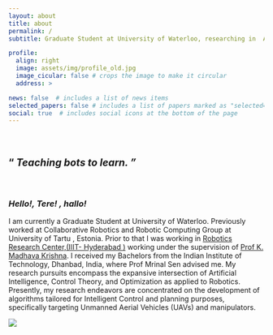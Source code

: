 ```yaml
---
layout: about
title: about
permalink: /
subtitle: Graduate Student at University of Waterloo, researching in  Autonmous Vechicles  . Previously Research Engineer  <a href="https://ims.ut.ee/"> at Itelligent Material and Systems Lab </a>University of Tartu,Estonia 

profile:
  align: right
  image: assets/img/profile_old.jpg
  image_cicular: false # crops the image to make it circular
  address: >

news: false  # includes a list of news items
selected_papers: false # includes a list of papers marked as "selected={true}"
social: true  # includes social icons at the bottom of the page
---
```

<h1> <span  style="font-size:70%;text-align: justify;width:10%"> <br> &#8220; <i> Teaching bots to learn. &#8221; </i> </span> </h1>
<br>
<h3><b><i> Hello!, Tere! , hallo! </i></b></h3>
I am currently a Graduate Student at University of Waterloo.  
Previously worked at Collaborative Robotics and Robotic Computing Group at University of Tartu , Estonia. Prior to that  I was working in <a href="https://robotics.iiit.ac.in//"> Robotics Research Center,(IIIT- Hyderabad )</a> working under the supervision of <a href="https://www.iiit.ac.in/people/faculty/mkrishna/">Prof K. Madhava Krishna</a>. I received my Bachelors from the Indian Institute of Technology, Dhanbad, India, where Prof Mrinal Sen advised me.
My research pursuits encompass the expansive intersection of Artificial Intelligence, Control Theory, and Optimization as applied to Robotics. Presently, my research endeavors are concentrated on the development of algorithms tailored for Intelligent Control and planning purposes, specifically targeting Unmanned Aerial Vehicles (UAVs) and manipulators.

<a href="http://www.clustrmaps.com/map/Prajwalthakur.github.io" title="Visit tracker for Prajwalthakur.github.io"><img src="//www.clustrmaps.com/map_v2.png?d=1G1AUEVSnZ36pgHrRuuxfQ1mfVWVg856hUAmlxh4oLY" /></a>